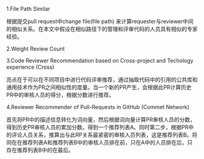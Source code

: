 1.File Path Similar

根据提交pull request中change file(file path) 来计算requester与reviewer中间的相似关系。在本文中假设在相似路径下的管理和评审代码的人员具有相似的专家经验。



2.Weight Review Count





3.Code Reviewer Recommendation based on Cross-project and Techology experience (Cross)

亮点在于可以在不同项目中进行代码评审推荐，通过抽取代码中的引用的公共库和通用技术作为PR之间相似性的度量。当一个新的PR产生，会根据此PR计算历史PR中的审核人员的得分，根据分数进行推荐。





4.Reviewer Recommender of Pull-Requests in GitHub (Commet Network)

​	首先将PR中的描述信息转化为词向量，然后根据词向量计算PR审核人员的分数，得到历史PR审核人员的累加分数。得到一个推荐列表A。同时第二步，根据PR中的评论人员关系，推算出与此RP关系最紧密的审核人员列表，这是推荐列表B。将同在在推荐列表A和推荐列表B中的审核人员排在前，只在A中的人员排在后，只存在推荐列表B中的在最后。





